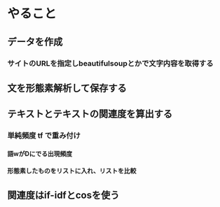 # やること

## データを作成

### サイトのURLを指定しbeautifulsoupとかで文字内容を取得する

## 文を形態素解析して保存する

## テキストとテキストの関連度を算出する

### 単純頻度 tf で重み付け

#### 語wがDにでる出現頻度

#### 形態素したものをリストに入れ、リストを比較

## 関連度はif-idfとcosを使う
